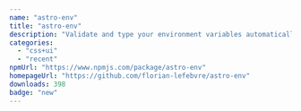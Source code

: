 ```yaml
---
name: "astro-env"
title: "astro-env"
description: "Validate and type your environment variables automatically using zod"
categories:
  - "css+ui"
  - "recent"
npmUrl: "https://www.npmjs.com/package/astro-env"
homepageUrl: "https://github.com/florian-lefebvre/astro-env"
downloads: 398
badge: "new"
---
```

